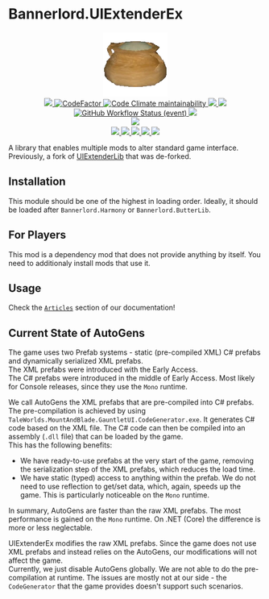 # Bannerlord.UIExtenderEx
<p align="center">
  <a href="https://github.com/BUTR/Bannerlord.UIExtenderEx" alt="Logo">
    <img src="https://github.com/BUTR/Bannerlord.UIExtenderEx/blob/dev/resources/Butter.png?raw=true" />
  </a>
  </br>
  <a href="https://github.com/BUTR/Bannerlord.UIExtenderEx" alt="Lines Of Code">
    <img src="https://aschey.tech/tokei/github/BUTR/Bannerlord.UIExtenderEx?category=code" />
  </a>
  <a href="https://www.codefactor.io/repository/github/butr/bannerlord.uiextenderex">
    <img src="https://www.codefactor.io/repository/github/butr/bannerlord.uiextenderex/badge" alt="CodeFactor" />
  </a>
  <a href="https://codeclimate.com/github/BUTR/Bannerlord.UIExtenderEx/maintainability">
    <img alt="Code Climate maintainability" src="https://img.shields.io/codeclimate/maintainability-percentage/BUTR/Bannerlord.UIExtenderEx">
  </a>
  <a href="https://butr.github.io/Bannerlord.UIExtenderEx" alt="Documentation">
    <img src="https://img.shields.io/badge/Documentation-%F0%9F%94%8D-blue?style=flat" />
  </a>
  <a title="Crowdin" target="_blank" href="https://crowdin.com/project/uiextenderex">
    <img src="https://badges.crowdin.net/uiextenderex/localized.svg">
  </a>
  </br>
  <a href="https://github.com/BUTR/Bannerlord.UIExtenderEx/actions/workflows/test.yml?query=branch%3Adev">
    <img alt="GitHub Workflow Status (event)" src="https://img.shields.io/github/actions/workflow/status/BUTR/Bannerlord.UIExtenderEx/test.yml?branch=dev&label=Game%20Stable%20and%20Beta">
  </a>
  <a href="https://codecov.io/gh/BUTR/Bannerlord.UIExtenderEx">
    <img src="https://codecov.io/gh/BUTR/Bannerlord.UIExtenderEx/branch/dev/graph/badge.svg" />
  </a>
  </br>
  <a href="https://www.nuget.org/packages/Bannerlord.UIExtenderEx" alt="NuGet Bannerlord.UIExtenderEx">
    <img src="https://img.shields.io/nuget/v/Bannerlord.UIExtenderEx.svg?label=NuGet%20Bannerlord.UIExtenderEx&colorB=blue" />
  </a>
  </br>
  <a href="https://www.nexusmods.com/mountandblade2bannerlord/mods/2102" alt="NexusMods UIExtenderEx">
    <img src="https://img.shields.io/badge/NexusMods-UIExtenderEx-yellow.svg" />
  </a>  
  <a href="https://www.nexusmods.com/mountandblade2bannerlord/mods/2102" alt="NexusMods UIExtenderEx">
    <img src="https://img.shields.io/endpoint?url=https%3A%2F%2Fnexusmods-version-pzk4e0ejol6j.runkit.sh%3FgameId%3Dmountandblade2bannerlord%26modId%3D2102" />
  </a>
  <a href="https://www.nexusmods.com/mountandblade2bannerlord/mods/2102" alt="NexusMods UIExtenderEx">
    <img src="https://img.shields.io/endpoint?url=https%3A%2F%2Fnexusmods-downloads-ayuqql60xfxb.runkit.sh%2F%3Ftype%3Dunique%26gameId%3D3174%26modId%3D2102" />
  </a>
  <a href="https://www.nexusmods.com/mountandblade2bannerlord/mods/2102" alt="NexusMods UIExtenderEx">
    <img src="https://img.shields.io/endpoint?url=https%3A%2F%2Fnexusmods-downloads-ayuqql60xfxb.runkit.sh%2F%3Ftype%3Dtotal%26gameId%3D3174%26modId%3D2102" />
  </a>
  <a href="https://www.nexusmods.com/mountandblade2bannerlord/mods/2102" alt="NexusMods UIExtenderEx">
    <img src="https://img.shields.io/endpoint?url=https%3A%2F%2Fnexusmods-downloads-ayuqql60xfxb.runkit.sh%2F%3Ftype%3Dviews%26gameId%3D3174%26modId%3D2102" />
  </a>
  </br>
</p>

A library that enables multiple mods to alter standard game interface.  
Previously, a fork of [UIExtenderLib](https://github.com/shdwp/UIExtenderLib) that was de-forked.

## Installation
This module should be one of the highest in loading order. Ideally, it should be loaded after ``Bannerlord.Harmony`` or ``Bannerlord.ButterLib``.

## For Players
This mod is a dependency mod that does not provide anything by itself. You need to additionaly install mods that use it.

## Usage
Check the [``Articles``](https://butr.github.io/Bannerlord.UIExtenderEx/articles/v2/Overview.html) section of our documentation!

## Current State of AutoGens
The game uses two Prefab systems - static (pre-compiled XML) C# prefabs and dynamically serialized XML prefabs.  
The XML prefabs were introduced with the Early Access.  
The C# prefabs were introduced in the middle of Early Access. Most likely for Console releases, since they use the `Mono` runtime.  

We call AutoGens the XML prefabs that are pre-compiled into C# prefabs. The pre-compilation is achieved by using `TaleWorlds.MountAndBlade.GauntletUI.CodeGenerator.exe`.
It generates C# code based on the XML file. The C# code can then be compiled into an assembly (`.dll` file) that can be loaded by the game.  
This has the following benefits:
* We have ready-to-use prefabs at the very start of the game, removing the serialization step of the XML prefabs, which reduces the load time.
* We have static (typed) access to anything within the prefab. We do not need to use reflection to get/set data, which, again, speeds up the game. This is particularly noticeable on the `Mono` runtime.  

In summary, AutoGens are faster than the raw XML prefabs. The most performance is gained on the `Mono` runtime. On .NET (Core) the difference is more or less neglectable.

UIExtenderEx modifies the raw XML prefabs. Since the game does not use XML prefabs and instead relies on the AutoGens, our modifications will not affect the game.  
Currently, we just disable AutoGens globally. We are not able to do the pre-compilation at runtime. The issues are mostly not at our side - the `CodeGenerator` that the game provides doesn't support
such scenarios.

